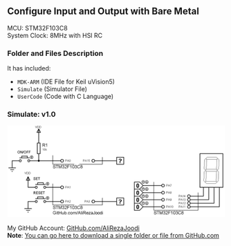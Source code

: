 ## Configure Input and Output with Bare Metal
              
MCU:     	STM32F103C8  
System Clock:	8MHz with HSI RC  

### Folder and Files Description
It has included:
- `MDK-ARM` (IDE File for Keil uVision5)
- `Simulate` (Simulator File)
- `UserCode` (Code with C Language)

### Simulate: v1.0
![](Simulate/v1.0.png)

My GitHub Account: [GitHub.com/AliRezaJoodi](https://github.com/AliRezaJoodi)  
**Note**: [You can go here to download a single folder or file from GitHub.com](https://minhaskamal.github.io/DownGit/#/home)

